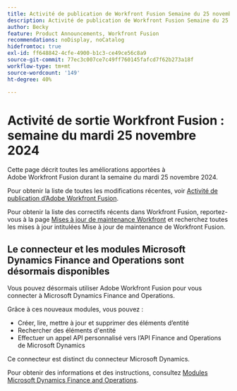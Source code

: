 ```yaml
---
title: Activité de publication de Workfront Fusion Semaine du 25 novembre 2024
description: Activité de publication de Workfront Fusion Semaine du 25 novembre 2024
author: Becky
feature: Product Announcements, Workfront Fusion
recommendations: noDisplay, noCatalog
hidefromtoc: true
exl-id: ff648842-4cfe-4900-b1c3-ce49ce56c8a9
source-git-commit: 77ec3c007ce7c49ff760145fafcd7f62b273a18f
workflow-type: tm+mt
source-wordcount: '149'
ht-degree: 40%

---
```


# Activité de sortie Workfront Fusion : semaine du mardi 25 novembre 2024

Cette page décrit toutes les améliorations apportées à Adobe Workfront Fusion durant la semaine du mardi 25 novembre 2024.

Pour obtenir la liste de toutes les modifications récentes, voir [Activité de publication d’Adobe Workfront Fusion](/help/workfront-fusion/fusion-product-releases/fusion-release-activity.md).

Pour obtenir la liste des correctifs récents dans Workfront Fusion, reportez-vous à la page [Mises à jour de maintenance Workfront](https://experienceleague.adobe.com/docs/workfront-known-issues/releases/current-updates.html?lang=fr) et recherchez toutes les mises à jour intitulées Mise à jour de maintenance de Workfront Fusion.

## Le connecteur et les modules Microsoft Dynamics Finance and Operations sont désormais disponibles

Vous pouvez désormais utiliser Adobe Workfront Fusion pour vous connecter à Microsoft Dynamics Finance and Operations.

Grâce à ces nouveaux modules, vous pouvez :

* Créer, lire, mettre à jour et supprimer des éléments d’entité
* Rechercher des éléments d&#39;entité
* Effectuer un appel API personnalisé vers l’API Finance and Operations de Microsoft Dynamics

Ce connecteur est distinct du connecteur Microsoft Dynamics.

Pour obtenir des informations et des instructions, consultez [Modules Microsoft Dynamics Finance and Operations](/help/workfront-fusion/references/apps-and-modules/third-party-connectors/dynamics-finance-operations-modules.md).
